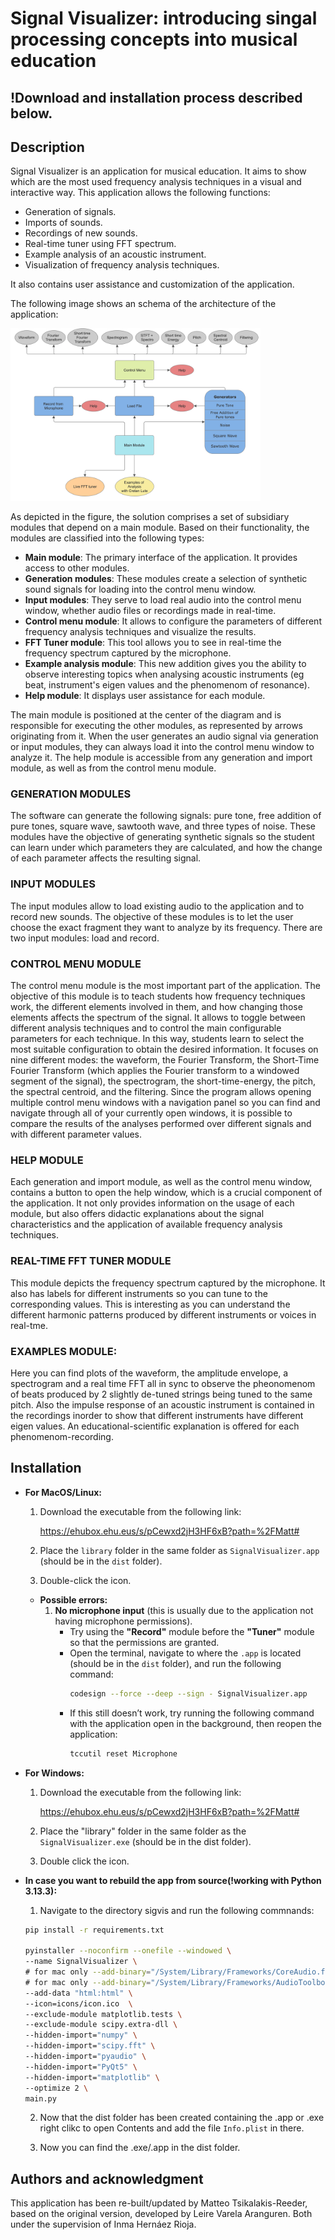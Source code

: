 # Signal Visualizer: introducing singal processing concepts into musical education

## !Download and installation process described below.

## Description

Signal Visualizer is an application for musical education. It aims to show which are the most used frequency analysis techniques in a visual and interactive way. This application allows the following functions:

* Generation of signals.
* Imports of sounds.
* Recordings of new sounds.
* Real-time tuner using FFT spectrum.
* Example analysis of an acoustic instrument.
* Visualization of frequency analysis techniques.

It also contains user assistance and customization of the application.

The following image shows an schema of the architecture of the application:

<img src="icons/architecture.png" alt="icons/architecture" width="400"/>

As depicted in the figure, the solution comprises a set of subsidiary modules that depend on a main module. Based on their functionality, the modules are classified into the following types:

* **Main module**: The primary interface of the application. It provides access to other modules.
* **Generation modules**: These modules create a selection of synthetic sound signals for loading into the control menu window.
* **Input modules**: They serve to load real audio into the control menu window, whether audio files or recordings made in real-time.
* **Control menu module**: It allows to configure the parameters of different frequency analysis techniques and visualize the results.
* **FFT Tuner module**: This tool allows you to see in real-time the frequency spectrum captured by the microphone.
* **Example analysis module**: This new addition gives you the ability to observe interesting topics when analysing acoustic instruments (eg beat, instrument's eigen values and the phenomenom of resonance).
* **Help module**: It displays user assistance for each module.

The main module is positioned at the center of the diagram and is responsible for executing the other modules, as represented by arrows originating from it. When the user generates an audio signal via generation or input modules, they can always load it into the control menu window to analyze it. The help module is accessible from any generation and import module, as well as from the control menu module.

### GENERATION MODULES

The software can generate the following signals: pure tone, free addition of pure tones, square wave, sawtooth wave, and three types of noise. These modules have the objective of generating synthetic signals so the student can learn under which parameters they are calculated, and how the change of each parameter affects the resulting signal.

### INPUT MODULES

The input modules allow to load existing audio to the application and to record new sounds. The objective of these modules is to let the user choose the exact fragment they want to analyze by its frequency. There are two input modules: load and record.

### CONTROL MENU MODULE

The control menu module is the most important part of the application. The objective of this module is to teach students how frequency techniques work, the different elements involved in them, and how changing those elements affects the spectrum of the signal. It allows to toggle between different analysis techniques and to control the main configurable parameters for each technique. In this way, students learn to select the most suitable configuration to obtain the desired information. It focuses on nine different modes: the waveform, the Fourier Transform, the Short-Time Fourier Transform (which applies the Fourier transform to a windowed segment of the signal), the spectrogram, the short-time-energy, the pitch, the spectral centroid, and the filtering. Since the program allows opening multiple control menu windows with a navigation panel so you can find and navigate through all of your currently open windows, it is possible to compare the results of the analyses performed over different signals and with different parameter values.

### HELP MODULE

Each generation and import module, as well as the control menu window, contains a button to open the help window, which is a crucial component of the application. It not only provides information on the usage of each module, but also offers didactic explanations about the signal characteristics and the application of available frequency analysis techniques.

### REAL-TIME FFT TUNER MODULE

This module depicts the frequency spectrum captured by the microphone. It also has labels for different instruments so you can tune to the corresponding values. This is interesting as you can understand the different harmonic patterns produced by different instruments or voices in real-tme.

### EXAMPLES MODULE:

Here you can find plots of the waveform, the amplitude envelope, a spectrogram and a real time FFT all in sync to observe the pheonomenom of beats produced by 2 slightly de-tuned strings being tuned to the same pitch. Also the impulse response of an acoustic instrument is contained in the recordings inorder to show that different instruments have different eigen values. An educational-scientific explanation is offered for each phenomenom-recording.

## Installation


* **For MacOS/Linux:**
   1. Download the executable from the following link:
   
      https://ehubox.ehu.eus/s/pCewxd2jH3HF6xB?path=%2FMatt#

   2. Place the `library` folder in the same folder as `SignalVisualizer.app` (should be in the `dist` folder).
   3. Double-click the icon.

   * **Possible errors:**
      1. **No microphone input** (this is usually due to the application not having microphone permissions).
         * Try using the **"Record"** module before the **"Tuner"** module so that the permissions are granted.
         * Open the terminal, navigate to where the `.app` is located (should be in the `dist` folder), and run the following command:
            ```bash
            codesign --force --deep --sign - SignalVisualizer.app
            ```
         * If this still doesn’t work, try running the following command with the application open in the background, then reopen the application:
            ```bash
            tccutil reset Microphone
            ```

 * **For Windows:**
   1. Download the executable from the following link:
      
      https://ehubox.ehu.eus/s/pCewxd2jH3HF6xB?path=%2FMatt#

  	2. Place the "library" folder in the same folder as the `SignalVisualizer.exe` (should be in the dist folder).

 	3. Double click the icon.

 * **In case you want to rebuild the app from source(!working with Python 3.13.3):**

 	1. Navigate to the directory sigvis and run the following commnands:

 	```bash
 	pip install -r requirements.txt

 	pyinstaller --noconfirm --onefile --windowed \
    --name SignalVisualizer \
    # for mac only --add-binary="/System/Library/Frameworks/CoreAudio.framework:." \
    # for mac only --add-binary="/System/Library/Frameworks/AudioToolbox.framework:." \
    --add-data "html:html" \
    --icon=icons/icon.ico  \
    --exclude-module matplotlib.tests \
    --exclude-module scipy.extra-dll \
    --hidden-import="numpy" \
    --hidden-import="scipy.fft" \
    --hidden-import="pyaudio" \
    --hidden-import="PyQt5" \
    --hidden-import="matplotlib" \
    --optimize 2 \
    main.py

    ```

   2. Now that the dist folder has been created containing the .app or .exe right clikc to open Contents and add the file ```Info.plist``` in there.
    
   3. Now you can find the .exe/.app in the dist folder.


## Authors and acknowledgment

This application has been re-built/updated by Matteo Tsikalakis-Reeder, based on the original version, developed by Leire Varela Aranguren. Both under the supervision of Inma Hernáez Rioja.



